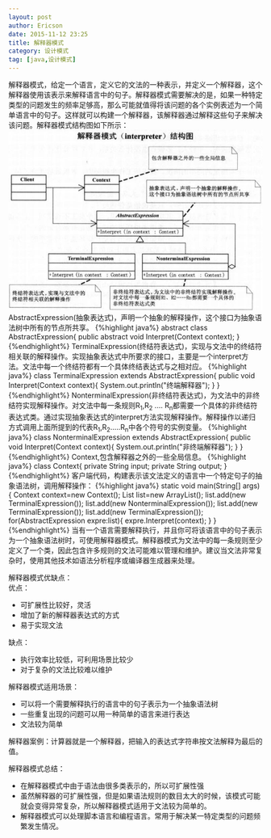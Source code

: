 ```yaml
---
layout: post
author: Ericson
date: 2015-11-12 23:25
title: 解释器模式
category: 设计模式
tag: [java,设计模式]
---
```


解释器模式，给定一个语言，定义它的文法的一种表示，并定义一个解释器，这个解释器使用该表示来解释语言中的句子。解释器模式需要解决的是，如果一种特定类型的问题发生的频率足够高，那么可能就值得将该问题的各个实例表述为一个简单语言中的句子。这样就可以构建一个解释器，该解释器通过解释这些句子来解决该问题。解释器模式结构图如下所示：
![interpreter](/public/img/java/interpreter.jpg)
AbstractExpression(抽象表达式)，声明一个抽象的解释操作，这个接口为抽象语法树中所有的节点所共享。
{%highlight java%}
abstract class AbstractExpression{
    public abstract void Interpret(Context context);
}
{%endhighlight%}
TerminalExpression(终结符表达式)，实现与文法中的终结符相关联的解释操作。实现抽象表达式中所要求的接口，主要是一个interpret方法。文法中每一个终结符都有一个具体终结表达式与之相对应。
{%highlight java%}
class TerminalExpression extends AbstractExpression{
    public void Interpret(Context context){
        System.out.println("终端解释器");
    }
}
{%endhighlight%}
NonterminalExpression(非终结符表达式)，为文法中的非终结符实现解释操作。对文法中每一条规则R<sub>1</sub>,R<sub>2</sub> .... R<sub>n</sub>都需要一个具体的非终结符表达式类。通过实现抽象表达式的interpret方法实现解释操作。解释操作以递归方式调用上面所提到的代表R<sub>1</sub>,R<sub>2</sub>.....R<sub>n</sub>中各个符号的实例变量。
{%highlight java%}
class NonterminalExpression extends AbstractExpression{
    public void Interpret(Context context){
        System.out.println("非终端解释器");
    }
}
{%endhighlight%}
Context,包含解释器之外的一些全局信息。
{%highlight java%}
class Context{
    private String input;
    private String output;
}
{%endhighlight%}
客户端代码，构建表示该文法定义的语言中一个特定句子的抽象语法树，调用解释操作：
{%highlight java%}
static void main(String[] args){
    Context context=new Context();
    List<AbstractExpression> list=new ArrayList<AbstractExpression>();
    list.add(new TerminalExpression());
    list.add(new NonterminalExpression());
    list.add(new TerminalExpression());
    list.add(new TerminalExpression());
    for(AbstractExpression expre:list){
        expre.Interpret(context);
    }
}
{%endhighlight%}
当有一个语言需要解释执行，并且你可将该语言中的句子表示为一个抽象语法树时，可使用解释器模式。解释器模式为文法中的每一条规则至少定义了一个类，因此包含许多规则的文法可能难以管理和维护。建议当文法非常复杂时，使用其他技术如语法分析程序或编译器生成器来处理。

解释器模式优缺点：<br/>
优点：
<ul>
    <li>可扩展性比较好，灵活</li>
    <li>增加了新的解释器表达式的方式</li>
    <li>易于实现文法</li>
</ul>
缺点：
<ul>
    <li>执行效率比较低，可利用场景比较少</li>
    <li>对于复杂的文法比较难以维护</li>
</ul>

解释器模式适用场景：
<ul>
    <li>可以将一个需要解释执行的语言中的句子表示为一个抽象语法树</li>
    <li>一些重复出现的问题可以用一种简单的语言来进行表达</li>
    <li>文法较为简单</li>
</ul>

解释器案例：计算器就是一个解释器，把输入的表达式字符串按文法解释为最后的值。

解释器模式总结：<br/>
<ul>
<li>在解释器模式中由于语法由很多类表示的，所以可扩展性强</li>
<li>虽然解释器的可扩展性强，但是如果语法规则的数目太大的时候，该模式可能就会变得异常复杂，所以解释器模式适用于文法较为简单的。</li>
<li>解释器模式可以处理脚本语言和编程语言。常用于解决某一特定类型的问题频繁发生情况。</li>
</ul>